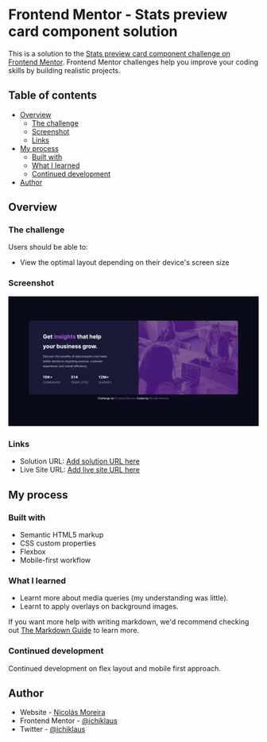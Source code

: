 # Frontend Mentor - Stats preview card component solution

This is a solution to the [Stats preview card component challenge on Frontend Mentor](https://www.frontendmentor.io/challenges/stats-preview-card-component-8JqbgoU62). Frontend Mentor challenges help you improve your coding skills by building realistic projects. 

## Table of contents

- [Overview](#overview)
  - [The challenge](#the-challenge)
  - [Screenshot](#screenshot)
  - [Links](#links)
- [My process](#my-process)
  - [Built with](#built-with)
  - [What I learned](#what-i-learned)
  - [Continued development](#continued-development)
- [Author](#author)


## Overview

### The challenge

Users should be able to:

- View the optimal layout depending on their device's screen size

### Screenshot

![](./screenshot.png)


### Links

- Solution URL: [Add solution URL here](https://github.com/ichiklaus/fementor-card_component.git)
- Live Site URL: [Add live site URL here](https://ichiklaus.github.io/fementor-card-component/)

## My process

### Built with

- Semantic HTML5 markup
- CSS custom properties
- Flexbox 
- Mobile-first workflow


### What I learned

* Learnt more about media queries (my understanding was little).
* Learnt to apply overlays on background images.


If you want more help with writing markdown, we'd recommend checking out [The Markdown Guide](https://www.markdownguide.org/) to learn more.


### Continued development

Continued development on flex layout and mobile first approach.

## Author

- Website - [Nicolás Moreira](https://github.com/ichiklaus)
- Frontend Mentor - [@ichiklaus](https://www.frontendmentor.io/profile/ichiklaus)
- Twitter - [@ichiklaus](https://www.twitter.com/ichiklaus)
